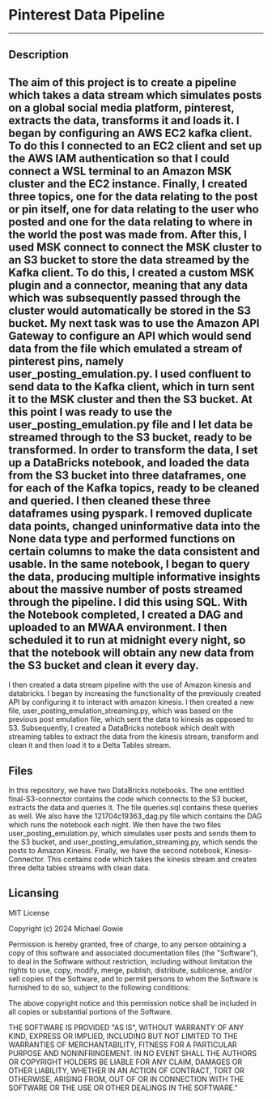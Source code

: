 # Pinterest Data Pipeline
---
## Description
The aim of this project is to create a pipeline which takes a data stream which simulates posts on a global social media platform, pinterest, extracts the data, transforms it and loads it. 
I began by configuring an AWS EC2 kafka client. To do this I connected to an EC2 client and set up the AWS IAM authentication so that I could connect a WSL terminal to an Amazon MSK cluster and the EC2 instance. Finally, I created three topics, one for the data relating to the post or pin itself, one for data relating to the user who posted and one for the data relating to where in the world the post was made from.
After this, I used MSK connect to connect the MSK cluster to an S3 bucket to store the data streamed by the Kafka client. To do this, I created a custom MSK plugin and a connector, meaning that any data which was subsequently passed through the cluster would automatically be stored in the S3 bucket.
My next task was to use the Amazon API Gateway to configure an API which would send data from the file which emulated a stream of pinterest pins, namely user_posting_emulation.py. I used confluent to send data to the Kafka client, which in turn sent it to the MSK cluster and then the S3 bucket. At this point I was ready to use the user_posting_emulation.py file and I let data be streamed through to the S3 bucket, ready to be transformed.
In order to transform the data, I set up a DataBricks notebook, and loaded the data from the S3 bucket into three dataframes, one for each of the Kafka topics, ready to be cleaned and queried. I then cleaned these three dataframes using pyspark. I removed duplicate data points, changed uninformative data into the None data type and performed functions on certain columns to make the data consistent and usable.
In the same notebook, I began to query the data, producing multiple informative insights about the massive number of posts streamed through the pipeline. I did this using SQL.
With the Notebook completed, I created a DAG and uploaded to an MWAA environment. I then scheduled it to run at midnight every night, so that the notebook will obtain any new data from the S3 bucket and clean it every day.
---
I then created a data stream pipeline with the use of Amazon kinesis and databricks. I began by increasing the functionality of the previously created API by configuring it to interact with amazon kinesis. I then created a new file, user_posting_emulation_streaming.py, which was based on the previous post emulation file, which sent the data to kinesis as opposed to S3. 
Subsequently, I created a DataBricks notebook which dealt with streaming tables to extract the data from the kinesis stream, transform and clean it and then load it to a Delta Tables stream.


## Files
In this repository, we have two DataBricks notebooks. The one entitled final-S3-connector contains the code which connects to the S3 bucket, extracts the data and queries it. The file queries.sql contains these queries as well.
We also have the 121704c19363_dag.py file which contains the DAG which runs the notebook each night. 
We then have the two files user_posting_emulation.py, which simulates user posts and sends them to the S3 bucket, and user_posting_emulation_streaming.py, which sends the posts to Amazon Kinesis.
Finally, we have the second notebook, Kinesis-Connector. This contains code which takes the kinesis stream and creates three delta tables streams with clean data. 

## Licansing
MIT License

Copyright (c) 2024 Michael Gowie

Permission is hereby granted, free of charge, to any person obtaining a copy of this software and associated documentation files (the "Software"), to deal in the Software without restriction, including without limitation the rights to use, copy, modify, merge, publish, distribute, sublicense, and/or sell copies of the Software, and to permit persons to whom the Software is furnished to do so, subject to the following conditions:

The above copyright notice and this permission notice shall be included in all copies or substantial portions of the Software.

THE SOFTWARE IS PROVIDED "AS IS", WITHOUT WARRANTY OF ANY KIND, EXPRESS OR IMPLIED, INCLUDING BUT NOT LIMITED TO THE WARRANTIES OF MERCHANTABILITY, FITNESS FOR A PARTICULAR PURPOSE AND NONINFRINGEMENT. IN NO EVENT SHALL THE AUTHORS OR COPYRIGHT HOLDERS BE LIABLE FOR ANY CLAIM, DAMAGES OR OTHER LIABILITY, WHETHER IN AN ACTION OF CONTRACT, TORT OR OTHERWISE, ARISING FROM, OUT OF OR IN CONNECTION WITH THE SOFTWARE OR THE USE OR OTHER DEALINGS IN THE SOFTWARE."


